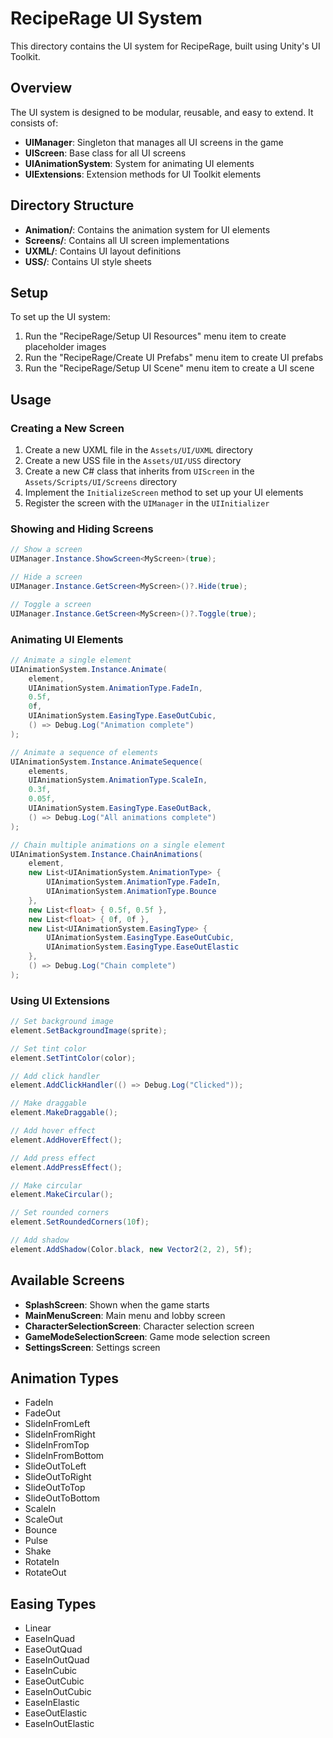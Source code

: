 # RecipeRage UI System

This directory contains the UI system for RecipeRage, built using Unity's UI Toolkit.

## Overview

The UI system is designed to be modular, reusable, and easy to extend. It consists of:

- **UIManager**: Singleton that manages all UI screens in the game
- **UIScreen**: Base class for all UI screens
- **UIAnimationSystem**: System for animating UI elements
- **UIExtensions**: Extension methods for UI Toolkit elements

## Directory Structure

- **Animation/**: Contains the animation system for UI elements
- **Screens/**: Contains all UI screen implementations
- **UXML/**: Contains UI layout definitions
- **USS/**: Contains UI style sheets

## Setup

To set up the UI system:

1. Run the "RecipeRage/Setup UI Resources" menu item to create placeholder images
2. Run the "RecipeRage/Create UI Prefabs" menu item to create UI prefabs
3. Run the "RecipeRage/Setup UI Scene" menu item to create a UI scene

## Usage

### Creating a New Screen

1. Create a new UXML file in the `Assets/UI/UXML` directory
2. Create a new USS file in the `Assets/UI/USS` directory
3. Create a new C# class that inherits from `UIScreen` in the `Assets/Scripts/UI/Screens` directory
4. Implement the `InitializeScreen` method to set up your UI elements
5. Register the screen with the `UIManager` in the `UIInitializer`

### Showing and Hiding Screens

```csharp
// Show a screen
UIManager.Instance.ShowScreen<MyScreen>(true);

// Hide a screen
UIManager.Instance.GetScreen<MyScreen>()?.Hide(true);

// Toggle a screen
UIManager.Instance.GetScreen<MyScreen>()?.Toggle(true);
```

### Animating UI Elements

```csharp
// Animate a single element
UIAnimationSystem.Instance.Animate(
    element,
    UIAnimationSystem.AnimationType.FadeIn,
    0.5f,
    0f,
    UIAnimationSystem.EasingType.EaseOutCubic,
    () => Debug.Log("Animation complete")
);

// Animate a sequence of elements
UIAnimationSystem.Instance.AnimateSequence(
    elements,
    UIAnimationSystem.AnimationType.ScaleIn,
    0.3f,
    0.05f,
    UIAnimationSystem.EasingType.EaseOutBack,
    () => Debug.Log("All animations complete")
);

// Chain multiple animations on a single element
UIAnimationSystem.Instance.ChainAnimations(
    element,
    new List<UIAnimationSystem.AnimationType> { 
        UIAnimationSystem.AnimationType.FadeIn,
        UIAnimationSystem.AnimationType.Bounce
    },
    new List<float> { 0.5f, 0.5f },
    new List<float> { 0f, 0f },
    new List<UIAnimationSystem.EasingType> { 
        UIAnimationSystem.EasingType.EaseOutCubic,
        UIAnimationSystem.EasingType.EaseOutElastic
    },
    () => Debug.Log("Chain complete")
);
```

### Using UI Extensions

```csharp
// Set background image
element.SetBackgroundImage(sprite);

// Set tint color
element.SetTintColor(color);

// Add click handler
element.AddClickHandler(() => Debug.Log("Clicked"));

// Make draggable
element.MakeDraggable();

// Add hover effect
element.AddHoverEffect();

// Add press effect
element.AddPressEffect();

// Make circular
element.MakeCircular();

// Set rounded corners
element.SetRoundedCorners(10f);

// Add shadow
element.AddShadow(Color.black, new Vector2(2, 2), 5f);
```

## Available Screens

- **SplashScreen**: Shown when the game starts
- **MainMenuScreen**: Main menu and lobby screen
- **CharacterSelectionScreen**: Character selection screen
- **GameModeSelectionScreen**: Game mode selection screen
- **SettingsScreen**: Settings screen

## Animation Types

- FadeIn
- FadeOut
- SlideInFromLeft
- SlideInFromRight
- SlideInFromTop
- SlideInFromBottom
- SlideOutToLeft
- SlideOutToRight
- SlideOutToTop
- SlideOutToBottom
- ScaleIn
- ScaleOut
- Bounce
- Pulse
- Shake
- RotateIn
- RotateOut

## Easing Types

- Linear
- EaseInQuad
- EaseOutQuad
- EaseInOutQuad
- EaseInCubic
- EaseOutCubic
- EaseInOutCubic
- EaseInElastic
- EaseOutElastic
- EaseInOutElastic
